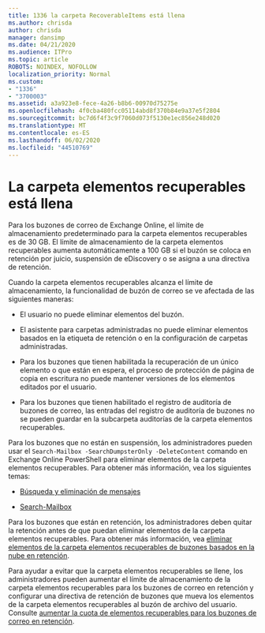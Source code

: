 ```yaml
---
title: 1336 la carpeta RecoverableItems está llena
ms.author: chrisda
author: chrisda
manager: dansimp
ms.date: 04/21/2020
ms.audience: ITPro
ms.topic: article
ROBOTS: NOINDEX, NOFOLLOW
localization_priority: Normal
ms.custom:
- "1336"
- "3700003"
ms.assetid: a3a923e8-fece-4a26-b8b6-00970d75275e
ms.openlocfilehash: 4f0cba480fcc05114abd8f370b84e9a37e5f2804
ms.sourcegitcommit: bc7d6f4f3c9f7060d073f5130e1ec856e248d020
ms.translationtype: MT
ms.contentlocale: es-ES
ms.lasthandoff: 06/02/2020
ms.locfileid: "44510769"
---
```

# <a name="the-recoverable-items-folder-is-full"></a>La carpeta elementos recuperables está llena

Para los buzones de correo de Exchange Online, el límite de almacenamiento predeterminado para la carpeta elementos recuperables es de 30 GB. El límite de almacenamiento de la carpeta elementos recuperables aumenta automáticamente a 100 GB si el buzón se coloca en retención por juicio, suspensión de eDiscovery o se asigna a una directiva de retención.

Cuando la carpeta elementos recuperables alcanza el límite de almacenamiento, la funcionalidad de buzón de correo se ve afectada de las siguientes maneras:

- El usuario no puede eliminar elementos del buzón.

- El asistente para carpetas administradas no puede eliminar elementos basados en la etiqueta de retención o en la configuración de carpetas administradas.

- Para los buzones que tienen habilitada la recuperación de un único elemento o que están en espera, el proceso de protección de página de copia en escritura no puede mantener versiones de los elementos editados por el usuario.

- Para los buzones que tienen habilitado el registro de auditoría de buzones de correo, las entradas del registro de auditoría de buzones no se pueden guardar en la subcarpeta auditorías de la carpeta elementos recuperables.

Para los buzones que no están en suspensión, los administradores pueden usar el `Search-Mailbox -SearchDumpsterOnly -DeleteContent` comando en Exchange Online PowerShell para eliminar elementos de la carpeta elementos recuperables. Para obtener más información, vea los siguientes temas:

- [Búsqueda y eliminación de mensajes](https://docs.microsoft.com/microsoft-365/compliance/search-for-and-delete-messagesadmin-help)

- [Search-Mailbox](https://docs.microsoft.com/powershell/module/exchange/mailboxes/Search-Mailbox)

Para los buzones que están en retención, los administradores deben quitar la retención antes de que puedan eliminar elementos de la carpeta elementos recuperables. Para obtener más información, vea [eliminar elementos de la carpeta elementos recuperables de buzones basados en la nube en retención](https://docs.microsoft.com/microsoft-365/compliance/delete-items-in-the-recoverable-items-folder-of-mailboxes-on-hold).

Para ayudar a evitar que la carpeta elementos recuperables se llene, los administradores pueden aumentar el límite de almacenamiento de la carpeta elementos recuperables para los buzones de correo en retención y configurar una directiva de retención de buzones que mueva los elementos de la carpeta elementos recuperables al buzón de archivo del usuario. Consulte [aumentar la cuota de elementos recuperables para los buzones de correo en retención](https://docs.microsoft.com/microsoft-365/compliance/increase-the-recoverable-quota-for-mailboxes-on-hold).
